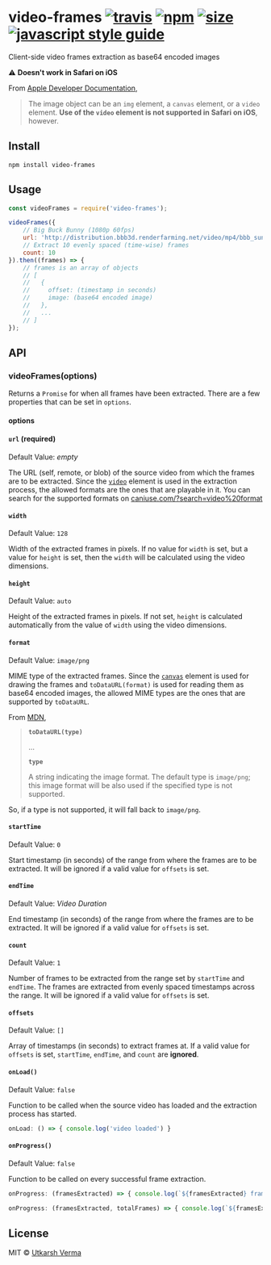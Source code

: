 [travis-image]: https://img.shields.io/travis/feross/clipboard-copy/master.svg
[travis-url]: https://travis-ci.org/feross/clipboard-copy
[npm-image]: https://img.shields.io/npm/v/video-frames.svg
[npm-url]: https://npmjs.org/package/video-frames
[size-image]: https://img.shields.io/bundlephobia/minzip/video-frames@latest
[size-url]: https://bundlephobia.com/result?p=video-frames@latest
[standard-image]: https://img.shields.io/badge/code_style-standard-brightgreen.svg
[standard-url]: https://standardjs.com

# video-frames [![travis][travis-image]][travis-url] [![npm][npm-image]][npm-url] [![size][size-image]][size-url] [![javascript style guide][standard-image]][standard-url]

Client-side video frames extraction as base64 encoded images

:warning: **Doesn't work in Safari on iOS**

From [Apple Developer Documentation](https://developer.apple.com/documentation/webkitjs/canvasrenderingcontext2d/1630282-drawimage),

> The image object can be an `img` element, a `canvas` element, or a `video` element. **Use of the `video` element is not supported in Safari on iOS**, however.

## Install
```
npm install video-frames
```

## Usage
```js
const videoFrames = require('video-frames');

videoFrames({
	// Big Buck Bunny (1080p 60fps)
	url: 'http://distribution.bbb3d.renderfarming.net/video/mp4/bbb_sunflower_1080p_60fps_normal.mp4',
	// Extract 10 evenly spaced (time-wise) frames
	count: 10
}).then((frames) => {
	// frames is an array of objects
	// [
	//   {
	//     offset: (timestamp in seconds)
	//     image: (base64 encoded image)
	//   },
	//   ...
	// ]
});
```

## API

### videoFrames(options)

Returns a `Promise` for when all frames have been extracted. There are a few properties that can be set in `options`.

#### options

####  `url` (required)

Default Value: *empty*

The URL (self, remote, or blob) of the source video from which the frames are to be extracted. Since the [`video`](https://developer.mozilla.org/en-US/docs/Web/HTML/Element/video) element is used in the extraction process, the allowed formats are the ones that are playable in it. You can search for the supported formats on [caniuse.com/?search=video%20format](https://caniuse.com/?search=video%20format)

####  `width`

Default Value: `128`

Width of the extracted frames in pixels.
If no value for `width` is set, but a value for `height` is set, then the `width` will be calculated using the video dimensions.

####  `height`

Default Value: `auto`

Height of the extracted frames in pixels.
If not set, `height` is calculated automatically from the value of `width` using the video dimensions.

####  `format`

Default Value: `image/png`

MIME type of the extracted frames.
Since the [`canvas`](https://developer.mozilla.org/en-US/docs/Web/API/Canvas_API) element is used for drawing the frames and `toDataURL(format)` is used for reading them as base64 encoded images, the allowed MIME types are the ones that are supported by `toDataURL`.

From [MDN](https://developer.mozilla.org/en-US/docs/Web/API/HTMLCanvasElement/toDataURL#parameters), 

> **`toDataURL(type)`**
> 
> ...
> 
> **`type`**
> 
> A string indicating the image format. The default type is `image/png`; this image format will be also used if the specified type is not supported.

So, if a type is not supported, it will fall back to `image/png`.

####  `startTime`

Default Value: `0`

Start timestamp (in seconds) of the range from where the frames are to be extracted.
It will be ignored if a valid value for `offsets` is set.

####  `endTime`

Default Value: *Video Duration*

End timestamp (in seconds) of the range from where the frames are to be extracted.
It will be ignored if a valid value for `offsets` is set.

####  `count`

Default Value: `1`

Number of frames to be extracted from the range set by `startTime` and `endTime`.
The frames are extracted from evenly spaced timestamps across the range.
It will be ignored if a valid value for `offsets` is set.

####  `offsets`

Default Value: `[]`

Array of timestamps (in seconds) to extract frames at.
If a valid value for `offsets` is set, `startTime`, `endTime`, and `count` are **ignored**.

####  `onLoad()`

Default Value: `false`

Function to be called when the source video has loaded and the extraction process has started.

```js
onLoad: () => { console.log('video loaded') }
```

####  `onProgress()`

Default Value: `false`

Function to be called on every successful frame extraction.
```js
onProgress: (framesExtracted) => { console.log(`${framesExtracted} frames extracted`) }
```
```js
onProgress: (framesExtracted, totalFrames) => { console.log(`${framesExtracted} of ${totalFrames} frames extracted`) }
```


## License

MIT © [Utkarsh Verma](https://github.com/n3r4zzurr0)